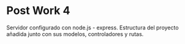# Post Work 4
Servidor configurado con node.js - express.
Estructura del proyecto añadida junto con sus modelos, controladores y rutas.